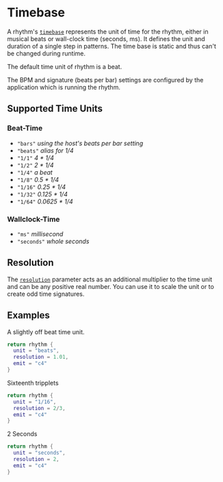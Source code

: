 # Timebase

A rhythm's [`timebase`](../API/rhythm.md#unit) represents the unit of time for the rhythm, either in musical beats or wall-clock time (seconds, ms). It defines the unit and duration of a single step in patterns. The time base is static and thus can't be changed during runtime.

The default time unit of rhythm is a beat. 

The BPM and signature (beats per bar) settings are configured by the application which is running the rhythm. 

## Supported Time Units

### Beat-Time

- `"bars"`  *using the host's beats per bar setting*
- `"beats"` *alias for 1/4*
- `"1/1"` *4 * 1/4*
- `"1/2"` *2 * 1/4*
- `"1/4"` *a beat*
- `"1/8"` *0.5 * 1/4*
- `"1/16"` *0.25 * 1/4*
- `"1/32"` *0.125 * 1/4*
- `"1/64"` *0.0625 * 1/4*

### Wallclock-Time

 - `"ms"` *millisecond*
 - `"seconds"` *whole seconds*

## Resolution

The [`resolution`](../API/rhythm.md#resolution) parameter acts as an additional multiplier to the time unit and can be any positive real number. You can use it to scale the unit or to create odd time signatures.

## Examples

A slightly off beat time unit.
```lua
return rhythm {
  unit = "beats", 
  resolution = 1.01,
  emit = "c4"
}
```

Sixteenth tripplets
```lua
return rhythm {
  unit = "1/16", 
  resolution = 2/3,
  emit = "c4"
}
```


2 Seconds
```lua
return rhythm {
  unit = "seconds", 
  resolution = 2,
  emit = "c4"
}
```